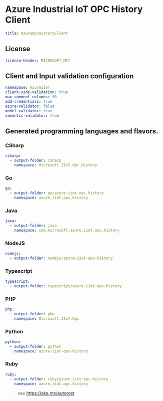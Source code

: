 # Azure Industrial IoT OPC History Client
``` yaml
title: AzureOpcHistoryClient
```

## License
``` yaml
license-header: MICROSOFT_MIT
```

## Client and Input validation configuration
``` yaml
namespace: AzureIIoT
client-side-validation: true
max-comment-columns: 80
add-credentials: true
azure-validator: false
model-validator: true
semantic-validator: true
```

## Generated programming languages and flavors.
### CSharp
``` yaml 
csharp:
  - output-folder: csharp
    namespace: Microsoft.IIoT.Opc.History
```
### Go
``` yaml 
go:
  - output-folder: go/azure-iiot-opc-history
    namespace: azure_iiot_opc_history
```
### Java
``` yaml 
java:
  - output-folder: java
    namespace: com.microsoft.azure.iiot.opc.history
```
### NodeJS
``` yaml 
nodejs:
  - output-folder: nodejs/azure-iiot-opc-history
```
### Typescript
``` yaml 
typescript:
  - output-folder: typescript/azure-iiot-opc-history
```
### PHP
``` yaml 
php:
  - output-folder: php
    namespace: Microsoft.IIoT.Api
```
### Python
``` yaml 
python:
  - output-folder: python
    namespace: azure-iiot-opc-history
```
### Ruby
``` yaml 
ruby:
  - output-folder: ruby/azure-iiot-opc-history
    namespace: azure.iiot.opc.history
```

> see https://aka.ms/autorest
